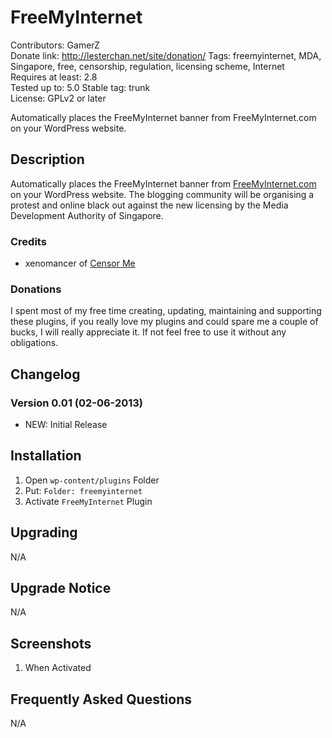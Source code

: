 # FreeMyInternet
Contributors: GamerZ  
Donate link: http://lesterchan.net/site/donation/
Tags: freemyinternet, MDA, Singapore, free, censorship, regulation, licensing scheme, Internet  
Requires at least: 2.8  
Tested up to: 5.0
Stable tag: trunk  
License: GPLv2 or later  

Automatically places the FreeMyInternet banner from FreeMyInternet.com on your WordPress website.

## Description

Automatically places the FreeMyInternet banner from [FreeMyInternet.com](http://freemyinternet.com "FreeMyInternet.com") on your WordPress website. The blogging community will be organising a protest and online black out against the new licensing by the Media Development Authority of Singapore.

### Credits
* xenomancer of [Censor Me](http://wordpress.org/plugins/censor-me/ "Censor Me")

### Donations
I spent most of my free time creating, updating, maintaining and supporting these plugins, if you really love my plugins and could spare me a couple of bucks, I will really appreciate it. If not feel free to use it without any obligations.

## Changelog

### Version 0.01 (02-06-2013)
* NEW: Initial Release

## Installation

1. Open `wp-content/plugins` Folder
2. Put: `Folder: freemyinternet`
3. Activate `FreeMyInternet` Plugin

## Upgrading

N/A

## Upgrade Notice

N/A

## Screenshots

1. When Activated

## Frequently Asked Questions

N/A

